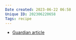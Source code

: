 ```yaml
---
Date created: 2023-06-22 06:58
Unique ID: 202306220658
Tags: recipe
---
```

- [Guardian article](https://hyp.is/go?url=https%3A%2F%2Fwww.theguardian.com%2Fnews%2F2023%2Fjun%2F22%2Fi-no-longer-know-how-to-think-about-borsch&group=__world__)